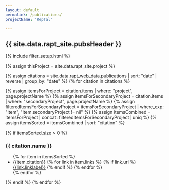 ```yaml
---
layout: default
permalink: /publications/
projectName: 'RepTal'

---
```


<h2> {{ site.data.rapt_site.pubsHeader }} </h2>

{% include filter_setup.html %}

{% assign thisProject = site.data.rapt_site.project %}

{% assign citations = site.data.rapt_web_data.publications |  sort: "date" | reverse | group_by: "date" %}
{% for citation in citations %}

{% assign itemsForProject = citation.items | where: "project", page.projectName %}
{% assign itemsForSecondaryProject = citation.items | where: "secondaryProject", page.projectName %}
{% assign filteredItemsForSecondaryProject = itemsForSecondaryProject | where_exp: "item", "item.secondaryProject != nil" %}
{% assign itemsCombined = itemsForProject | concat: filteredItemsForSecondaryProject | uniq %}
{% assign itemsSorted = itemsCombined | sort: "citation" %}

{% if itemsSorted.size > 0 %}
<h3>{{ citation.name }}</h3>
  <ul class="pubs">
  {% for item in itemsSorted %}<li class="pub-item" data-type="{{ item.type }}">{{item.citation}}        
    {% for link in item.links %}
      {% if link.url %}<a href="{{link.url}}" target="_blank"><i class="fa-regular fa-file-lines"></i>{{link.linklabel}}</a>
      {% endif %}
    {% endfor %}
    </li>
  {% endfor %}
  </ul>
  {% endif %}
{% endfor %}


